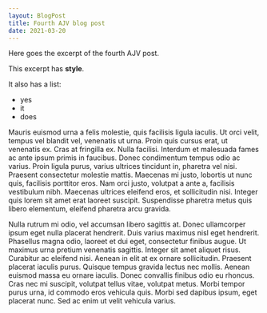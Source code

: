 ```yaml
---
layout: BlogPost
title: Fourth AJV blog post
date: 2021-03-20
---
```


Here goes the excerpt of the fourth AJV post.

This excerpt has **style**.

It also has a list:

- yes
- it
- does

<!-- more -->

Mauris euismod urna a felis molestie, quis facilisis ligula iaculis. Ut orci velit, tempus vel blandit vel, venenatis ut urna. Proin quis cursus erat, ut venenatis ex. Cras at fringilla ex. Nulla facilisi. Interdum et malesuada fames ac ante ipsum primis in faucibus. Donec condimentum tempus odio ac varius. Proin ligula purus, varius ultrices tincidunt in, pharetra vel nisi. Praesent consectetur molestie mattis. Maecenas mi justo, lobortis ut nunc quis, facilisis porttitor eros. Nam orci justo, volutpat a ante a, facilisis vestibulum nibh. Maecenas ultrices eleifend eros, et sollicitudin nisi. Integer quis lorem sit amet erat laoreet suscipit. Suspendisse pharetra metus quis libero elementum, eleifend pharetra arcu gravida.

Nulla rutrum mi odio, vel accumsan libero sagittis at. Donec ullamcorper ipsum eget nulla placerat hendrerit. Duis varius maximus nisl eget hendrerit. Phasellus magna odio, laoreet et dui eget, consectetur finibus augue. Ut maximus urna pretium venenatis sagittis. Integer sit amet aliquet risus. Curabitur ac eleifend nisi. Aenean in elit at ex ornare sollicitudin. Praesent placerat iaculis purus. Quisque tempus gravida lectus nec mollis. Aenean euismod massa eu ornare iaculis. Donec convallis finibus odio eu rhoncus. Cras nec mi suscipit, volutpat tellus vitae, volutpat metus. Morbi tempor purus urna, id commodo eros vehicula quis. Morbi sed dapibus ipsum, eget placerat nunc. Sed ac enim ut velit vehicula varius.
